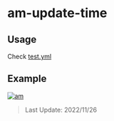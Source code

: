 # am-update-time

## Usage

Check [test.yml](.github/workflows/test.yml)

## Example

[![am][am-logo]][am-url]
> Last Update: 2022/11/26

[am-logo]:https://img.shields.io/badge/Apple%20Music-歌单-FA243C?logo=applemusic&logoColor=white&style=flat-square
[am-url]:https://music.apple.com/cn/playlist/just-my-favorite/pl.u-8aAVZglHWya2xM